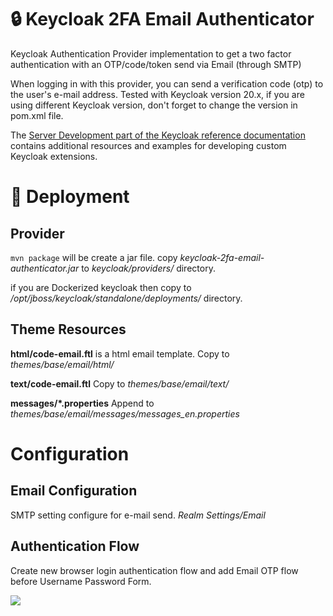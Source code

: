 # 🔒 Keycloak 2FA Email Authenticator

Keycloak Authentication Provider implementation to get a two factor authentication with an OTP/code/token send via Email (through SMTP)

When logging in with this provider, you can send a verification code (otp) to the user's e-mail address.
Tested with Keycloak version 20.x, if you are using different Keycloak version, don't forget to change the version in pom.xml file.

The [Server Development part of the Keycloak reference documentation](https://www.keycloak.org/docs/latest/server_development/index.html) contains additional resources and examples for developing custom Keycloak extensions.

# 🚀 Deployment

## Provider

`mvn package` will be create a jar file.
copy _keycloak-2fa-email-authenticator.jar_ to _keycloak/providers/_ directory.

if you are Dockerized keycloak then copy to _/opt/jboss/keycloak/standalone/deployments/_ directory.

## Theme Resources

**html/code-email.ftl** is a html email template. Copy to _themes/base/email/html/_

**text/code-email.ftl**  Copy to _themes/base/email/text/_

**messages/*.properties** Append to _themes/base/email/messages/messages_en.properties_

# Configuration

## Email Configuration
SMTP setting configure for e-mail send.
_Realm Settings/Email_

## Authentication Flow
Create new browser login authentication flow and add Email OTP flow before Username Password Form.

<img src="static/otp-form.png">
